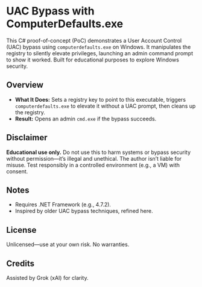 # UAC Bypass with ComputerDefaults.exe

This C# proof-of-concept (PoC) demonstrates a User Account Control (UAC) bypass using `computerdefaults.exe` on Windows. It manipulates the registry to silently elevate privileges, launching an admin command prompt to show it worked. Built for educational purposes to explore Windows security.

## Overview
- **What It Does:** Sets a registry key to point to this executable, triggers `computerdefaults.exe` to elevate it without a UAC prompt, then cleans up the registry.
- **Result:** Opens an admin `cmd.exe` if the bypass succeeds.

## Disclaimer
**Educational use only.** Do not use this to harm systems or bypass security without permission—it’s illegal and unethical. The author isn’t liable for misuse. Test responsibly in a controlled environment (e.g., a VM) with consent.

## Notes
- Requires .NET Framework (e.g., 4.7.2).
- Inspired by older UAC bypass techniques, refined here.

## License
Unlicensed—use at your own risk. No warranties.

## Credits
Assisted by Grok (xAI) for clarity.
